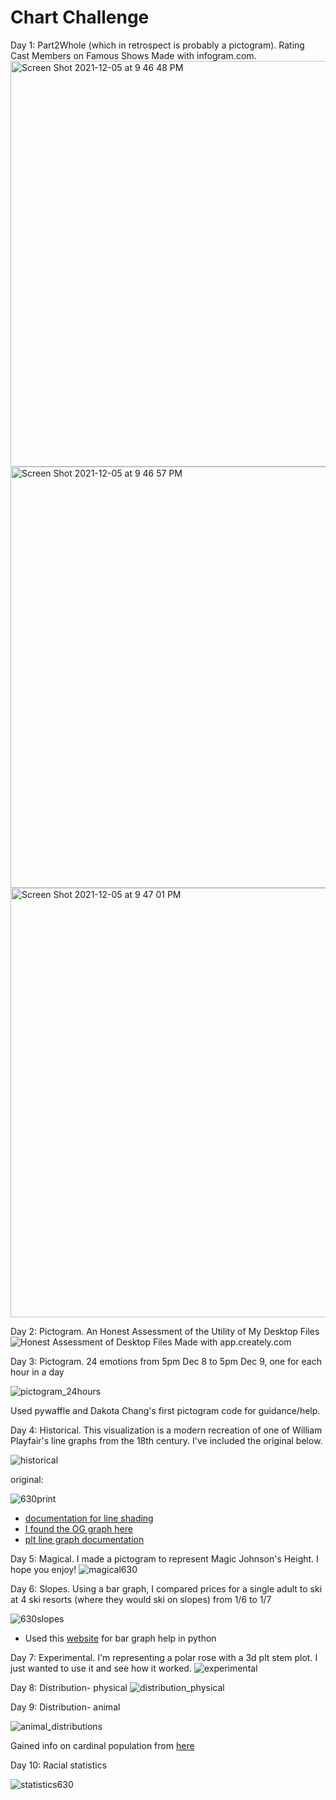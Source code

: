 # Chart Challenge

Day 1: Part2Whole (which in retrospect is probably a pictogram). Rating Cast Members on Famous Shows
Made with infogram.com. 
<img width="649" alt="Screen Shot 2021-12-05 at 9 46 48 PM" src="https://user-images.githubusercontent.com/95489525/145153224-a14f744b-b986-4a24-a19b-bbfb528dfb33.png"> 
<img width="674" alt="Screen Shot 2021-12-05 at 9 46 57 PM" src="https://user-images.githubusercontent.com/95489525/145153234-ab4c82fc-0d6e-4393-8156-e040db746b14.png">
<img width="687" alt="Screen Shot 2021-12-05 at 9 47 01 PM" src="https://user-images.githubusercontent.com/95489525/145153249-3eea8d6c-9fc8-4e24-bf24-23a2d072c34c.png">



Day 2: Pictogram. An Honest Assessment of the Utility of My Desktop Files
![Honest Assessment of Desktop Files](https://user-images.githubusercontent.com/95489525/145153065-abd3c8a6-bf5e-4e34-967e-1442a81c3a1d.png)
Made with app.creately.com

Day 3: Pictogram. 24 emotions from 5pm Dec 8 to 5pm Dec 9, one for each hour in a day 

![pictogram_24hours](https://user-images.githubusercontent.com/95489525/145501455-daf0cd37-f275-4626-8baf-12e581f8241d.png)

Used pywaffle and Dakota Chang's first pictogram code for guidance/help. 

Day 4: Historical. This visualization is a modern recreation of one of William Playfair's line graphs from the 18th century. I've included the original below. 

![historical](https://user-images.githubusercontent.com/95489525/145689845-1f8604a5-0382-469f-abbc-7c3a87d5199f.png)

original: 

![630print](https://user-images.githubusercontent.com/95489525/145689828-6dfc3167-9e04-48e2-a227-67539efdfe6b.png)

* [documentation for line shading](https://matplotlib.org/stable/gallery/lines_bars_and_markers/fill_between_demo.html)
* [I found the OG graph here](https://rockcontent.com/blog/12-great-visualizations-that-made-history/)
* [plt line graph documentation](https://datatofish.com/line-chart-python-matplotlib/)

Day 5:  Magical. I made a pictogram to represent Magic Johnson's Height. I hope you enjoy!
![magical630](https://user-images.githubusercontent.com/95489525/146109629-406cc7f0-30f1-46f4-9463-7cbfef36ded6.png)

Day 6: Slopes. Using a bar graph, I compared prices for a single adult to ski at 4 ski resorts (where they would ski on slopes) from 1/6 to 1/7

![630slopes](https://user-images.githubusercontent.com/95489525/148472602-4f6a4792-1266-45e2-ab7f-0069a9a51ef4.png)

* Used this [website](https://www.geeksforgeeks.org/bar-plot-in-matplotlib/) for bar graph help in python

Day 7: Experimental. I'm representing a polar rose with a 3d plt stem plot. I just wanted to use it and see how it worked.
![experimental](https://user-images.githubusercontent.com/95489525/148702618-edec0e14-2e2c-4b42-a287-adb339caaa61.png)

Day 8: Distribution- physical 
![distribution_physical](https://user-images.githubusercontent.com/95489525/149051145-3960ae15-c5be-4bdf-bb49-81a2fb19b233.png)

Day 9: Distribution- animal 

![animal_distributions](https://user-images.githubusercontent.com/95489525/149638935-7cfa6512-2424-4514-9979-aece61b35b3b.png)

Gained info on cardinal population from [here](https://animalia.bio/northern-cardinal?page=1)

Day 10: Racial statistics 

![statistics630](https://user-images.githubusercontent.com/95489525/150692074-1497edf1-3b58-4c95-844b-94fd2228a97d.png)




